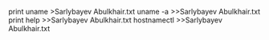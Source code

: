 print uname >Sarlybayev Abulkhair.txt
uname -a >>Sarlybayev Abulkhair.txt
print help >>Sarlybayev Abulkhair.txt
hostnamectl >>Sarlybayev Abulkhair.txt